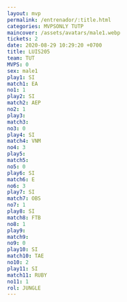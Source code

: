 ```yaml
---
layout: mvp
permalink: /entrenador/:title.html
categories: MVPSONLY TUTP
maincover: /assets/avatars/male1.webp
tickets: 2
date: 2020-08-29 10:29:20 +0700
title: LUIS205
team: TUT
MVPS: 0
sex: male1
play1: SI
match1: EA
no1: 1
play2: SI
match2: AEP
no2: 1
play3: 
match3: 
no3: 0
play4: SI
match4: VNM
no4: 3
play5: 
match5: 
no5: 0
play6: SI
match6: E
no6: 3
play7: SI
match7: OBS
no7: 1
play8: SI
match8: FTB
no8: 1
play9: 
match9: 
no9: 0
play10: SI
match10: TAE
no10: 2
play11: SI
match11: RUBY
no11: 1
rol: JUNGLE
---
```

